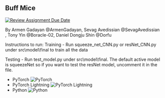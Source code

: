 ## Buff Mice

[![Review Assignment Due Date](https://classroom.github.com/assets/deadline-readme-button-24ddc0f5d75046c5622901739e7c5dd533143b0c8e959d652212380cedb1ea36.svg)](https://classroom.github.com/a/lzU1yAcG)

By Armen Gadayan @ArmenGadayan, Sevag Avedissian @SevagAvedissian , Tony Yin @Boracle-02, Daniel Dongju Shin @Dorfu 


Instructions to run:
Training - Run squeeze_net_CNN.py or resNet_CNN.py under src\model\final to train all the data

Testing - Run test_model.py under src\model\final. The default active model is squeezeNet so if you want to test the resNet model, uncomment it in the file.

- PyTorch
![PyTorch](https://img.shields.io/badge/PyTorch-%23EE4C2C.svg?style=for-the-badge&logo=PyTorch&logoColor=white)<br>
- PyTorch Lightning
![PyTorch Lightning](https://img.shields.io/badge/pytorch-lightning-blue.svg?logo=PyTorch%20Lightning)<br>
- Python
![Python](https://img.shields.io/badge/python-3670A0?style=for-the-badge&logo=python&logoColor=ffdd54)<br>

